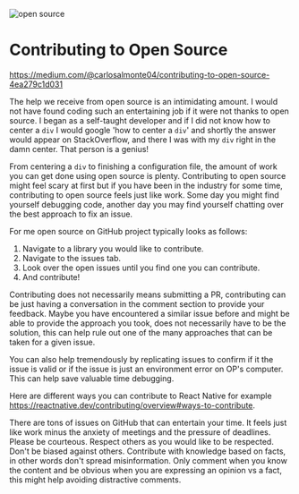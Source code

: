![open source](https://user-images.githubusercontent.com/25206487/221374412-b64292c9-ae1f-45e6-b426-3c6e895bb52d.png)

# Contributing to Open Source
https://medium.com/@carlosalmonte04/contributing-to-open-source-4ea279c1d031

The help we receive from open source is an intimidating amount. I would not have found coding such an entertaining job if it were not thanks to open source. I began as a self-taught developer and if I did not know how to center a `div` I would google 'how to center a `div`' and shortly the answer would appear on StackOverflow, and there I was with my `div` right in the damn center. That person is a genius! 

From centering a `div` to finishing a configuration file, the amount of work you can get done using open source is plenty. Contributing to open source might feel scary at first but if you have been in the industry for some time, contributing to open source feels just like work. Some day you might find yourself debugging code, another day you may find yourself chatting over the best approach to fix an issue.

For me open source on GitHub project typically looks as follows:

1. Navigate to a library you would like to contribute.
2. Navigate to the issues tab.
3. Look over the open issues until you find one you can contribute.
4. And contribute!

Contributing does not necessarily means submitting a PR, contributing can be just having a conversation in the comment section to provide your feedback. Maybe you have encountered a similar issue before and might be able to provide the approach you took, does not necessarily have to be the solution, this can help rule out one of the many approaches that can be taken for a given issue.

You can also help tremendously by replicating issues to confirm if it the issue is valid or if the issue is just an environment error on OP's computer. This can help save valuable time debugging.

Here are different ways you can contribute to React Native for example https://reactnative.dev/contributing/overview#ways-to-contribute.

There are tons of issues on GitHub that can entertain your time. It feels just like work minus the anxiety of meetings and the pressure of deadlines. 
Please be courteous. Respect others as you would like to be respected. Don't be biased against others. Contribute with knowledge based on facts, in other words don't spread misinformation. Only comment when you know the content and be obvious when you are expressing an opinion vs a fact, this might help avoiding distractive comments.
